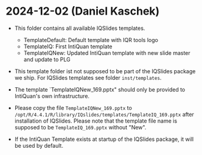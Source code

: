 # 2024-12-02 (Daniel Kaschek)

* This folder contains all available IQSlides templates.
    * TemplateDefault: Default template with IQR tools logo
    * TemplateIQ: First IntiQuan template
    * TemplateIQNew: Updated IntiQuan template with new slide master and update to PLG

* This template folder ist not supposed to be part of the IQSlides package we ship. For IQSlides templates see folder `inst/templates`.

* The template `TemplateIQNew_169.pptx" should only be provided to IntiQuan's own infrastructure.
* Please copy the file `TemplateIQNew_169.pptx` to `/opt/R/4.4.1/R/library/IQslides/templates/TemplateIQ_169.pptx` after installation of IQSlides. Please note that the template file name is supposed to be `TemplateIQ_169.pptx` without "New".
* If the IntiQuan Template exists at startup of the IQSlides package, it will be used by default.
